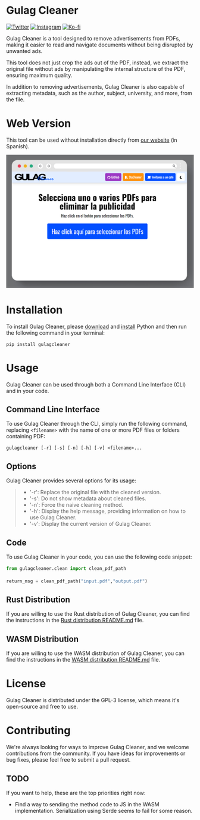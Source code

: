 # Gulag Cleaner

[![Twitter](https://a11ybadges.com/badge?logo=twitter)](https://twitter.com/gulagcleaner)
[![Instagram](https://a11ybadges.com/badge?logo=instagram)](https://www.instagram.com/gulagcleaner/)
[![Ko-fi](https://a11ybadges.com/badge?logo=kofi)](https://ko-fi.com/L3L86VEX9)

Gulag Cleaner is a tool designed to remove advertisements from PDFs, making it easier to read and navigate documents without being disrupted by unwanted ads.

This tool does not just crop the ads out of the PDF, instead, we extract the original file without ads by manipulating the internal structure of the PDF, ensuring maximum quality.

In addition to removing advertisements, Gulag Cleaner is also capable of extracting metadata, such as the author, subject, university, and more, from the file.

# Web Version

This tool can be used without installation directly from [our website](https://gulagcleaner.com) (in Spanish).

[![Gulag Cleaner webpage](https://raw.githubusercontent.com/YM162/gulagcleaner/main/assets/web_mockup.png)](https://gulagcleaner.com)

# Installation

To install Gulag Cleaner, please [download](https://www.python.org/downloads/) and [install](https://wiki.python.org/moin/BeginnersGuide/Download) Python and then run the following command in your terminal:

```
pip install gulagcleaner
```

# Usage

Gulag Cleaner can be used through both a Command Line Interface (CLI) and in your code.

## Command Line Interface

To use Gulag Cleaner through the CLI, simply run the following command, replacing `<filename>` with the name of one or more PDF files or folders containing PDF:

```
gulagcleaner [-r] [-s] [-n] [-h] [-v] <filename>...
```

## Options

Gulag Cleaner provides several options for its usage:

> - '-r': Replace the original file with the cleaned version.
> - '-s': Do not show metadata about cleaned files.
> - '-n': Force the naive cleaning method.
> - '-h': Display the help message, providing information on how to use Gulag Cleaner.
> - '-v': Display the current version of Gulag Cleaner.

## Code

To use Gulag Cleaner in your code, you can use the following code snippet:

```python
from gulagcleaner.clean import clean_pdf_path

return_msg = clean_pdf_path("input.pdf","output.pdf")
```

## Rust Distribution

If you are willing to use the Rust distribution of Gulag Cleaner, you can find the instructions in the [Rust distribution README.md](gulagcleaner_rs/README.md) file.

## WASM Distribution

If you are willing to use the WASM distribution of Gulag Cleaner, you can find the instructions in the [WASM distribution README.md](gulagcleaner_wasm/README.md) file.

# License

Gulag Cleaner is distributed under the GPL-3 license, which means it's open-source and free to use.

# Contributing

We're always looking for ways to improve Gulag Cleaner, and we welcome contributions from the community. If you have ideas for improvements or bug fixes, please feel free to submit a pull request.

## TODO

If you want to help, these are the top priorities right now:

- Find a way to sending the method code to JS in the WASM implementation. Serialization using Serde seems to fail for some reason.
